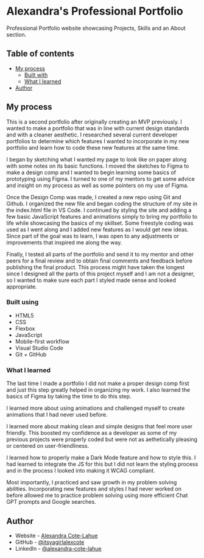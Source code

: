 # Alexandra's Professional Portfolio

Professional Portfolio website showcasing Projects, Skills and an About section.

## Table of contents

- [My process](#my-process)
  - [Built with](#built-with)
  - [What I learned](#what-i-learned)
- [Author](#author)

## My process

This is a second portfolio after originally creating an MVP previously. I wanted to make a portfolio that was in line with current design standards and with a cleaner aesthetic. I researched several current developer portfolios to determine which features I wanted to incorporate in my new portfolio and learn how to code these new features at the same time. 

I began by sketching what I wanted my page to look like on paper along with some notes on its basic functions. I moved the sketches to Figma to make a design comp and I wanted to begin learning some basics of prototyping using Figma. I turned to one of my mentors to get some advice and insight on my process as well as some pointers on my use of Figma.

Once the Design Comp was made, I created a new repo using Git and Github. I organized the new file and began coding the structure of my site in the index.html file in VS Code. I continued by styling the site and adding a few basic JavaScript features and animations simply to bring my portfolio to life while showcasing the basics of my skillset. Some freestyle coding was used as I went along and I added new features as I would get new ideas. Since part of the goal was to learn, I was open to any adjustments or improvements that inspired me along the way.

Finally, I tested all parts of the portfolio and send it to my mentor and other peers for a final review and to obtain final comments and feedback before publishing the final product. This process might have taken the longest since I designed all the parts of this project myself and I am not a designer, so I wanted to make sure each part I styled made sense and looked appropriate. 

### Built using

- HTML5
- CSS 
- Flexbox
- JavaScript
- Mobile-first workflow
- Visual Studio Code
- Git + GitHub


### What I learned

The last time I made a portfolio I did not make a proper design comp first and just this step greatly helped in organizing my work. I also learned the basics of Figma by taking the time to do this step. 

I learned more about using animations and challenged myself to create animations that I had never used before. 

I learned more about making clean and simple designs that feel more user friendly. This boosted my confidence as a developer as some of my previous projects were properly coded but were not as aethetically pleasing or centered on user-friendliness.

I learned how to properly make a Dark Mode feature and how to style this. I had learned to integrate the JS for this but I did not learn the styling process and in the process I looked into making it WCAG compliant.

Most importantly, I practiced and saw growth in my problem solving abilities. Incorporating new features and styles I had never worked on before allowed me to practice problem solving using more efficient Chat GPT prompts and Google searches.

## Author

- Website - [Alexandra Cote-Lahue](https://itsyagirlalexcote.github.io/professional-portfolio/)
- GitHub - [@itsyagirlalexcote](https://github.com/itsyagirlalexcote)
- LinkedIn - [@alexandra-cote-lahue](https://www.linkedin.com/in/alexandra-cote-lahue/)

